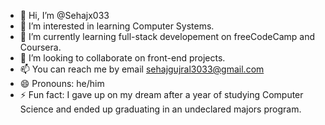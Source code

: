 - 👋 Hi, I’m @Sehajx033
- 👀 I’m interested in learning Computer Systems.
- 🌱 I’m currently learning full-stack developement on freeCodeCamp and Coursera.
- 💞️ I’m looking to collaborate on front-end projects.
- 📫 You can reach me by email sehajgujral3033@gmail.com
- 😄 Pronouns: he/him
- ⚡ Fun fact: I gave up on my dream after a year of studying Computer Science and ended up graduating in an undeclared majors program.

<!---
Sehajx033/Sehajx033 is a ✨ special ✨ repository because its `README.md` (this file) appears on your GitHub profile.
You can click the Preview link to take a look at your changes.
--->
